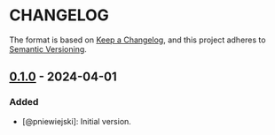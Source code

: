 # CHANGELOG

The format is based on [Keep a Changelog](https://keepachangelog.com/), and this project adheres to [Semantic Versioning](https://semver.org/).

## [0.1.0] - 2024-04-01
### Added
- [@pniewiejski]: Initial version.

[0.1.0]: https://stash.grupa.onet/projects/OACC/repos/lib-accelerator-images/compare/diff?sourceBranch=0.1.0&targetBranch=edf251837ac6fe9288e5298fd52b6f776bea3785
